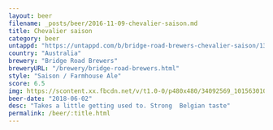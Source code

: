 ```yaml
---
layout: beer
filename: _posts/beer/2016-11-09-chevalier-saison.md
title: Chevalier saison
category: beer
untappd: "https://untappd.com/b/bridge-road-brewers-chevalier-saison/13196"
country: "Australia"
brewery: "Bridge Road Brewers"
breweryURL: "/brewery/bridge-road-brewers.html"
style: "Saison / Farmhouse Ale"
score: 6.5
img: https://scontent.xx.fbcdn.net/v/t1.0-0/p480x480/34092569_10156301077293745_9075028427706204160_n.jpg?_nc_cat=102&_nc_ht=scontent.xx&oh=233795198511ae08b79b7241b54907fb&oe=5DBE9EAB
beer-date: "2018-06-02"
desc: "Takes a little getting used to. Strong  Belgian taste"
permalink: /beer/:title.html
---
```

